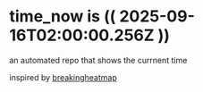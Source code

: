 # time_now is (( 2025-09-16T02:00:00.256Z ))

an automated repo that shows the currnent time

inspired by [breakingheatmap](https://github.com/breakingheatmap/breakingheatmap)